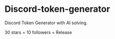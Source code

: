 # Discord-token-generator
Discord Token Generator with AI solving.


30 stars + 10 followers = Release

